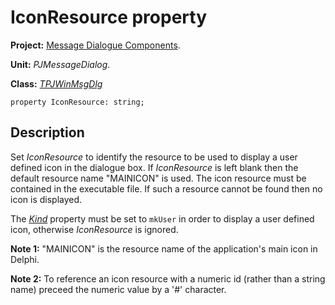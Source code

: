 # IconResource property #

**Project:** [Message Dialogue Components](MessageDialogComponents.md).

**Unit:** _PJMessageDialog_.

**Class:** _[TPJWinMsgDlg](TPJWinMsgDlg.md)_

```
property IconResource: string;
```

## Description ##

Set _IconResource_ to identify the resource to be used to display a user defined icon in the dialogue box. If _IconResource_ is left blank then the default resource name "MAINICON" is used. The icon resource must be contained in the executable file. If such a resource cannot be found then no icon is displayed.

The _[Kind](TPJWinMsgDlgKind.md)_ property must be set to `mkUser` in order to display a user defined icon, otherwise _IconResource_ is ignored.

**Note 1:** "MAINICON" is the resource name of the application's main icon in Delphi.

**Note 2:** To reference an icon resource with a numeric id (rather than a string name) preceed the numeric value by a '#' character.